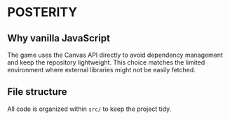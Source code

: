# POSTERITY

## Why vanilla JavaScript
The game uses the Canvas API directly to avoid dependency management and keep the
repository lightweight. This choice matches the limited environment where external
libraries might not be easily fetched.

## File structure
All code is organized within `src/` to keep the project tidy.

